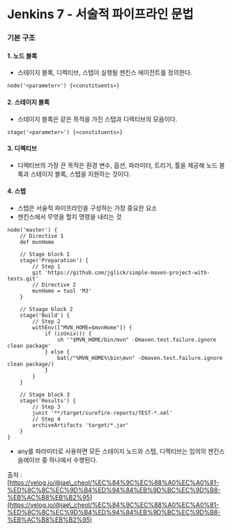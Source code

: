 # Jenkins 7 - 서술적 파이프라인 문법



### 기본 구조 <a href="#undefined" id="undefined"></a>

#### 1. 노드 블록 <a href="#1" id="1"></a>

* 스테이지 블록, 디렉티브, 스텝이 실행될 젠킨스 에이전트를 정의한다.

```
node('<parameter>') {<constituents>}
```

#### 2. 스테이지 블록 <a href="#2" id="2"></a>

* 스테이지 블록은 같은 목적을 가진 스텝과 디렉티브의 모음이다.

```
stage('<parameter>') {<constituents>}
```

#### 3. 디렉티브 <a href="#3" id="3"></a>

* 디렉티브의 가장 큰 목적은 환경 변수, 옵션, 파라미터, 트리거, 툴을 제공해 노드 블록과 스테이지 블록, 스텝을 지원하는 것이다.

#### 4. 스텝 <a href="#4" id="4"></a>

* 스텝은 서술적 파이프라인을 구성하는 가장 중요한 요소
* 젠킨스에서 무엇을 할지 명령을 내리는 것

```
node('master') {
    // Directive 1
    def mvnHome
    
    // Stage block 1
    stage('Preparation') { 
        // Step 1
        git 'https://github.com/jglick/simple-maven-project-with-tests.git'
        // Directive 2
        mvnHome = tool 'M3'
    }
    
    // Staage block 2
    stage('Build') {
        // Step 2
        withEnv(["MVN_HOME=$mvnHome"]) {
            if (isUnix()) {
                sh '"$MVN_HOME/bin/mvn" -Dmaven.test.failure.ignore clean package'
            } else {
                bat(/"%MVN_HOME%\bin\mvn" -Dmaven.test.failure.ignore clean package/)
            }
        }
    }
    
    // Stage block 3
    stage('Results') {
        // Step 3
        junit '**/target/surefire-reports/TEST-*.xml'
        // Step 4
        archiveArtifacts 'target/*.jar'
    }
}
```

* any를 파라미터로 사용하면 모든 스테이지 노드와 스텝, 디렉티브는 임의의 젠킨스 슬레이브 중 하나에서 수행된다.

출처 : [https://velog.io/@jae\_cheol/%EC%84%9C%EC%88%A0%EC%A0%81-%ED%8C%8C%EC%9D%B4%ED%94%84%EB%9D%BC%EC%9D%B8-%EB%AC%B8%EB%B2%95](https://velog.io/@jae\_cheol/%EC%84%9C%EC%88%A0%EC%A0%81-%ED%8C%8C%EC%9D%B4%ED%94%84%EB%9D%BC%EC%9D%B8-%EB%AC%B8%EB%B2%95)
